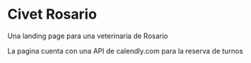 # Civet Rosario

Una landing page para una veterinaria de Rosario

La pagina cuenta con una API de calendly.com para la reserva de turnos
